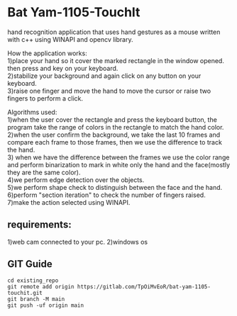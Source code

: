 # Bat Yam-1105-TouchIt

hand recognition application that uses hand gestures as a mouse
written with c++ using WINAPI and opencv library.

How the application works:  
1)place your hand so it cover the marked rectangle in the window opened. <br />
then press and key on your keyboard. <br />
2)stabilize your background and again click on any button on your keyboard. <br />
3)raise one finger and move the hand to move the cursor or raise two fingers to perform a click. <br />

Algorithms used: <br />
1)when the user cover the rectangle and press the keyboard button, the program take the range of colors in the rectangle to match the hand color. <br />
2)when the user confirm the background, we take the last 10  frames and compare each frame to those frames, then we use the difference to track the hand. <br />
3) when we have the difference between the frames we use the color range and perform binarization to mark in white only the hand and the face(mostly they are the same color). <br />
4)we perform edge detection over the objects. <br />
5)we perform shape check to distinguish between the face and the hand. <br />
6)perform "section iteration" to check the number of fingers raised. <br />
7)make the action selected using WINAPI. <br />

## requirements:
1)web cam connected to your pc.
2)windows os


## GIT Guide
```
cd existing_repo
git remote add origin https://gitlab.com/TpOiMvEoR/bat-yam-1105-touchit.git
git branch -M main
git push -uf origin main
```


